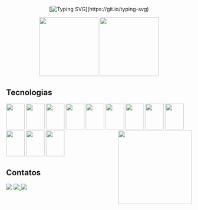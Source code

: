 <div align="center">

[![Typing SVG](https://readme-typing-svg.demolab.com?font=Fira+Code&duration=4000&pause=1000&color=dracula&background=DF4DFF00&center=true&vCenter=true&width=500&height=100&lines=Hello+programmer%2C+welcome+to+my+profile!)](https://git.io/typing-svg)

</div>

<div align="center">

 <img height="160em" src="https://github-readme-stats.vercel.app/api?username=Diogo-Javax888&show_icons=true&theme=dracula&include_all_commits=true&count_private=true"/>
 <img height="160em" src="https://github-readme-stats.vercel.app/api/top-langs/?username=Diogo-Javax888&layout=compact&langs_count=7&theme=dracula"/>

</div>

## Tecnologias

<div>
<img width="50em" height="70em" src="https://cdn.jsdelivr.net/gh/devicons/devicon/icons/html5/html5-original.svg" />
<img width="50em" height="70em" src="https://cdn.jsdelivr.net/gh/devicons/devicon/icons/css3/css3-original.svg" />
<img width="50em" height="70em" src="https://cdn.jsdelivr.net/gh/devicons/devicon/icons/javascript/javascript-original.svg" />
<img width="50em" height="70em" src="https://cdn.jsdelivr.net/gh/devicons/devicon/icons/mysql/mysql-original.svg" />
<img width="50em" height="70em" src="https://cdn.jsdelivr.net/gh/devicons/devicon/icons/java/java-original.svg" />
<img width="50em" height="70em" src="https://cdn.jsdelivr.net/gh/devicons/devicon/icons/csharp/csharp-original.svg" />
<img width="50em" height="70em" src="https://cdn.jsdelivr.net/gh/devicons/devicon/icons/php/php-original.svg" />
<img width="50em" height="70em" src="https://cdn.jsdelivr.net/gh/devicons/devicon/icons/react/react-original-wordmark.svg" />
<img width="50em" height="70em" src="https://cdn.jsdelivr.net/gh/devicons/devicon/icons/androidstudio/androidstudio-original.svg" />
<img width="50em" height="70em" src="https://cdn.jsdelivr.net/gh/devicons/devicon/icons/git/git-original-wordmark.svg" />
<img width="50em" height="70em" src="https://cdn.jsdelivr.net/gh/devicons/devicon/icons/github/github-original.svg" />
<img width="50em" height="70em" src="https://cdn.jsdelivr.net/gh/devicons/devicon/icons/intellij/intellij-original.svg" />

 
<img align="right" width="200em" height="200em" src="https://fiverr-res.cloudinary.com/images/t_main1,q_auto,f_auto,q_auto,f_auto/attachments/delivery/asset/7ec6640a07237e091f3fe6a946e41373-1647549880/philippegend%2010x%20animated/create-professional-pixel-art-illustrations-and-animations.gif" />
</div>

## 

## Contatos
<div>
<a href="https://github.com/Diogo-Javax888" target="_blank"><img src="https://img.shields.io/badge/GitHub-100000?style=for-the-badge&logo=github&logoColor=white" target="_blank"/></a>
<a href="https://www.linkedin.com/in/diogodesouzabarbosa/" target="_blank"><img src="https://img.shields.io/badge/LinkedIn-0077B5?style=for-the-badge&logo=linkedin&logoColor=white" target="_blank"/>
<a href="mailto:diogosouzabarbosa09@gmail.com" target="_blank"><img src="https://img.shields.io/badge/-Gmail-%23333?style=for-the-badge&logo=gmail&logoColor=white" target="_blank"/>
</a>
</div>
